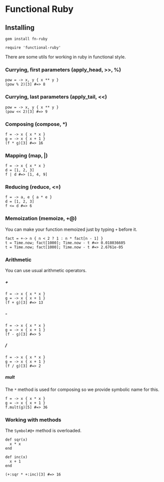 # Functional Ruby

## Installing

    gem install fn-ruby

    require 'functional-ruby'

There are some utils for working in ruby in functional style.

### Currying, first parameters (apply_head, >>, %)

    pow = -> x, y { x ** y }
    (pow % 2)[3] #=> 8

### Currying, last parameters (apply_tail, <<)

    pow = -> x, y { x ** y }
    (pow << 2)[3] #=> 9

### Composing (compose, *)

    f = -> x { x * x }
    g = -> x { x + 1 }
    (f * g)[3] #=> 16

### Mapping (map, |)

    f = -> x { x * x }
    d = [1, 2, 3]
    f | d #=> [1, 4, 9]

### Reducing (reduce, <=)

    f = -> a, e { a * e }
    d = [1, 2, 3]
    f <= d #=> 6

### Memoization (memoize, +@)

You can make your function memoized just by typing `+` before it.

    fact = +-> n { n < 2 ? 1 : n * fact[n - 1] }
    t = Time.now; fact[1000]; Time.now - t #=> 0.018036605
    t = Time.now; fact[1000]; Time.now - t #=> 2.6761e-05

### Arithmetic

You can use usual arithmetic operators.

##### +

    f = -> x { x * x }
    g = -> x { x + 1 }
    (f + g)[3] #=> 13

##### -

    f = -> x { x * x }
    g = -> x { x + 1 }
    (f - g)[3] #=> 5

##### /

    f = -> x { x * x }
    g = -> x { x + 1 }
    (f / g)[3] #=> 2

##### mult

The `*` method is used for composing so we provide symbolic name for this.

    f = -> x { x * x }
    g = -> x { x + 1 }
    f.mult(g)[5] #=> 36

### Working with methods

The `Symbol#@+` method is overloaded.


    def sqr(x)
      x * x
    end

    def inc(x)
      x + 1
    end

    (+:sqr * +:inc)[3] #=> 16

